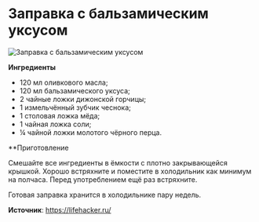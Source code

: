 # Заправка с бальзамическим уксусом

![Заправка с бальзамическим уксусом](/images/Kulinar/Sous/zaprav_5.jpg 'Заправка с бальзамическим уксусом')

**Ингредиенты**

- 120 мл оливкового масла;
- 120 мл бальзамического уксуса;
- 2 чайные ложки дижонской горчицы;
- 1 измельчённый зубчик чеснока;
- 1 столовая ложка мёда;
- 1 чайная ложка соли;
- ¼ чайной ложки молотого чёрного перца.

**Приготовление

Смешайте все ингредиенты в ёмкости с плотно закрывающейся крышкой. Хорошо встряхните и поместите в холодильник как минимум на полчаса. Перед употреблением ещё раз встряхните.

Готовая заправка хранится в холодильнике пару недель.

**Источник**: https://lifehacker.ru/

